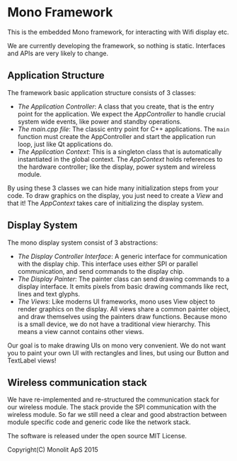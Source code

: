 # Mono Framework
This is the embedded Mono framework, for interacting with Wifi display etc.

We are currently developing the framework, so nothing is static. Interfaces and APIs are very likely to change.

## Application Structure
The framework basic application structure consists of 3 classes:
 * _The Application Controller_: A class that you create, that is the entry point for the application. We expect the _AppController_ to handle crucial system wide events, like power and standby operations.
 * _The main.cpp file_: The classic entry point for C++ applications. The `main` function must create the AppController and start the application run loop, just like Qt applications do.
 * _The Application Context_: This is a singleton class that is automatically instantiated in the global context. The _AppContext_ holds references to the hardware controller; like the display, power system and wireless module.

By using these 3 classes we can hide many initialization steps from your code. To draw graphics on the display, you just need to create a _View_ and that it! The _AppContext_ takes care of initializing the display system.

## Display System
The mono display system consist of 3 abstractions:
* _The Display Controller Interface_: A generic interface for communication with the display chip. This interface uses either SPI or parallel communication, and send commands to the display chip.
* _The Display Painter_: The painter class can send drawing commands to a display interface. It emits pixels from basic drawing commands like rect, lines and text glyphs.
* _The Views_: Like moderns UI frameworks, mono uses View object to render graphics on the display. All views share a common painter object, and draw themselves using the painters draw functions. Because mono is a small device, we do not have a traditional view hierarchy. This means a view cannot contains other views.

Our goal is to make drawing UIs on mono very convenient. We do not want you to paint your own UI with rectangles and lines, but using our Button and TextLabel views!

## Wireless communication stack
We have re-implemented and re-structured the communication stack for our wireless module. The stack provide the SPI communication with the wireless module. So far we still need a clear and good abstraction between module specific code and generic code like the network stack.


The software is released under the open source MIT License.

Copyright(C) Monolit ApS 2015
